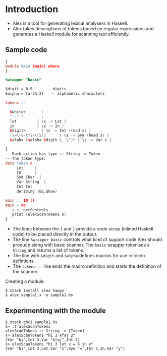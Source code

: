 # Introduction

* Alex is a tool for generating lexical analysers in Haskell.
* Alex takes descriptions of tokens based on regular expressions and
  generates a Haskell module for scanning text efficiently.

## Sample code

``` lex
{
module Main (main) where
}

%wrapper "basic"

$digit = 0-9      -- digits
$alpha = [a-zA-Z]   -- alphabetic characters

tokens :-

  $white+       ;
  "--".*        ;
  let         { \s -> Let }
  in          { \s -> In }
  $digit+       { \s -> Int (read s) }
  [\=\+\-\*\/\(\)]      { \s -> Sym (head s) }
  $alpha [$alpha $digit \_ \’]* { \s -> Var s }

{
-- Each action has type :: String -> Token
-- The token type:
data Token =
     Let     |
     In      |
     Sym Char  |
     Var String  |
     Int Int
     deriving (Eq,Show)

main :: IO ()
main = do
   s <- getContents
   print (alexScanTokens s)
}
```

* The lines between the `{` and `}` provide a code scrap (inlined
  Haskell code) to be placed directly in the output.
* The line `%wrapper basic` controls what kind of support code Alex
  should produce along with basic scanner. The `basic` wrapper
  tokenises a `String` and returns a list of tokens.
* The line with `$digit` and `$alpha` defines macros for use in token
  defintions.
* The `tokens :-` line ends the macro definition and starts the
  definition of the scanner.

Creating a module:

```
$ stack install alex happy
$ alex sample1.x -o sample1.hs
```

## Experimenting with the module


```shellsession
$ stack ghci sample1.hs
λ> :t alexScanTokens
alexScanTokens :: String -> [Token]
λ> alexScanTokens "hi 3 kfaj 2"
[Var "hi",Int 3,Var "kfaj",Int 2]
λ> alexScanTokens "hi 3 let x = 5 in y"
[Var "hi",Int 3,Let,Var "x",Sym '=',Int 5,In,Var "y"]
```
